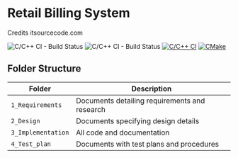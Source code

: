 # Retail Billing System 
Credits itsourcecode.com

![C/C++ CI - Build Status](https://api.codiga.io/project/30944/score/svg)
![C/C++ CI - Build Status](https://api.codiga.io/project/30944/status/svg)
[![C/C++ CI](https://github.com/LOGESHWARANS389/M1_RetailBillingSystem_Application/actions/workflows/c-cpp.yml/badge.svg)](https://github.com/LOGESHWARANS389/M1_RetailBillingSystem_Application/actions/workflows/c-cpp.yml)
[![CMake](https://github.com/LOGESHWARANS389/M1_RetailBillingSystem_Application/actions/workflows/cmake.yml/badge.svg)](https://github.com/LOGESHWARANS389/M1_RetailBillingSystem_Application/actions/workflows/cmake.yml)


## Folder Structure
Folder             | Description
-------------------| -----------------------------------------
`1_Requirements`   | Documents detailing requirements and research
`2_Design`         | Documents specifying design details
`3_Implementation` | All code and documentation
`4_Test_plan`      | Documents with test plans and procedures
